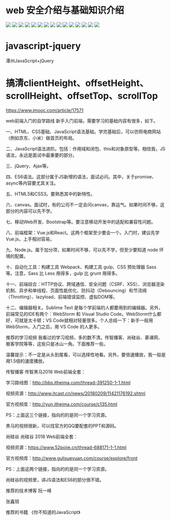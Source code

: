 # web 安全介绍与基础知识介绍
<img src="https://github.com/KenNaNa/javascript-jquery/blob/master/web%E5%AE%89%E5%85%A8%E5%9F%BA%E7%A1%80%E7%9F%A5%E8%AF%86/1.png">
<img src="https://github.com/KenNaNa/javascript-jquery/blob/master/web%E5%AE%89%E5%85%A8%E5%9F%BA%E7%A1%80%E7%9F%A5%E8%AF%86/2.png">
<img src="https://github.com/KenNaNa/javascript-jquery/blob/master/web%E5%AE%89%E5%85%A8%E5%9F%BA%E7%A1%80%E7%9F%A5%E8%AF%86/3.png">
<img src="https://github.com/KenNaNa/javascript-jquery/blob/master/web%E5%AE%89%E5%85%A8%E5%9F%BA%E7%A1%80%E7%9F%A5%E8%AF%86/4.png">
<img src="https://github.com/KenNaNa/javascript-jquery/blob/master/web%E5%AE%89%E5%85%A8%E5%9F%BA%E7%A1%80%E7%9F%A5%E8%AF%86/5.png">
<img src="https://github.com/KenNaNa/javascript-jquery/blob/master/web%E5%AE%89%E5%85%A8%E5%9F%BA%E7%A1%80%E7%9F%A5%E8%AF%86/6.png">
<img src="https://github.com/KenNaNa/javascript-jquery/blob/master/web%E5%AE%89%E5%85%A8%E5%9F%BA%E7%A1%80%E7%9F%A5%E8%AF%86/7.png">
<img src="https://github.com/KenNaNa/javascript-jquery/blob/master/web%E5%AE%89%E5%85%A8%E5%9F%BA%E7%A1%80%E7%9F%A5%E8%AF%86/8.png">
<img src="https://github.com/KenNaNa/javascript-jquery/blob/master/web%E5%AE%89%E5%85%A8%E5%9F%BA%E7%A1%80%E7%9F%A5%E8%AF%86/9.png">
<img src="https://github.com/KenNaNa/javascript-jquery/blob/master/web%E5%AE%89%E5%85%A8%E5%9F%BA%E7%A1%80%E7%9F%A5%E8%AF%86/10.png">
<img src="https://github.com/KenNaNa/javascript-jquery/blob/master/web%E5%AE%89%E5%85%A8%E5%9F%BA%E7%A1%80%E7%9F%A5%E8%AF%86/11.png">
<img src="https://github.com/KenNaNa/javascript-jquery/blob/master/web%E5%AE%89%E5%85%A8%E5%9F%BA%E7%A1%80%E7%9F%A5%E8%AF%86/12.png">
<img src="https://github.com/KenNaNa/javascript-jquery/blob/master/web%E5%AE%89%E5%85%A8%E5%9F%BA%E7%A1%80%E7%9F%A5%E8%AF%86/13.png">
<img src="https://github.com/KenNaNa/javascript-jquery/blob/master/web%E5%AE%89%E5%85%A8%E5%9F%BA%E7%A1%80%E7%9F%A5%E8%AF%86/14.png">
<img src="https://github.com/KenNaNa/javascript-jquery/blob/master/web%E5%AE%89%E5%85%A8%E5%9F%BA%E7%A1%80%E7%9F%A5%E8%AF%86/15.png">






# javascript-jquery
潭州JavaScript+jQuery

# 搞清clientHeight、offsetHeight、scrollHeight、offsetTop、scrollTop

https://www.imooc.com/article/17571


web前端入门的自学路线
新手入门前端，需要学习的基础内容有很多，如下。

一、HTML、CSS基础、JavaScript语法基础。学完基础后，可以仿照电商网站（例如京东、小米）做首页的布局。

二、JavaScript语法进阶。包括：作用域和闭包、this和对象原型等。相信我，JS语法，永远是面试中最重要的部分。

三、jQuery、Ajax等。

四、ES6语法。这部分属于JS新增的语法，面试必问。其中，关于promise、async等内容要尤其关注。

五、HTML5和CSS3。要熟悉其中的新特性。

六、canvas。面试时，有的公司不一定会问canvas，靠运气。如果时间不够，这部分的内容可以先不学。

七、移动Web开发、Bootstrap等。要注意移动开发中的适配和兼容性问题。

八、前端框架：Vue.js和React。这两个框架至少要会一个。入门时，建议先学Vue.js，上手相对容易。

九、Node.js。属于加分项，如果时间不够，可以先不学，但至少要知道 node 环境的配置。

十、自动化工具：构建工具 Webpack、构建工具 gulp、CSS 预处理器 Sass 等。注意，Sass 比 Less 用得多，gulp 比 grunt 用得多。

十一、前端综合：HTTP协议、跨域通信、安全问题（CSRF、XSS）、浏览器渲染机制、异步和单线程、页面性能优化、防抖动（Debouncing）和节流阀（Throtting）、lazyload、前端错误监控、虚拟DOM等。

十二、编辑器相关。Sublime Text 是每个学前端的人都要用到的编辑器。另外，前端常见的IDE有两个：WebStorm 和 Visual Studio Code。WebStorm什么都好，可就是太卡顿；VS Code就相对轻量很多。个人总结一下：新手一般用 WebStorm，入门之后，用 VS Code 的人更多。

推荐的学习视频
我看过的学习视频，多的数不清。传智播客、尚硅谷、慕课网、极客学院等等，这些只是冰山一角。下面推荐一些。

温馨提示：不一定是从头到尾看，可以选择性地看。另外，要倍速播放，我一般是用1.5倍的速度播放。

传智播客
传智黑马2018 Web前端全套：

学习路线图：http://bbs.itheima.com/thread-391250-1-1.html

视频资源：http://www.itcast.cn/news/20180209/11421176192.shtml

官方视频库：http://yun.itheima.com/course/c135.html

PS：上面这三个链接，指向的的是同一个学习资源。

黑马的视频很新，可以找官方的QQ要配套的PPT和源码。

尚硅谷
尚硅谷 2018 Web前端全套：

视频资源：https://www.52pojie.cn/thread-688171-1-1.html

官方视频库：http://www.gulixueyuan.com/course/explore/front

PS：上面这两个链接，指向的的是同一个学习资源。

尚硅谷的视频里，讲JS语法和ES6的部分很不错。

推荐的技术博客
阮一峰

张鑫旭

推荐的书籍
《你不知道的JavaScript》
